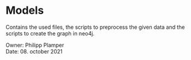# Models

Contains the used files, the scripts to preprocess the given data and the scripts to create the graph in neo4j.

Owner: Philipp Plamper  
Date: 08. october 2021